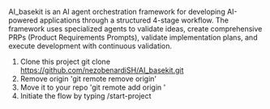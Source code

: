 AI_basekit is an AI agent orchestration framework for developing AI-powered applications through a structured 4-stage workflow. The framework uses specialized agents to validate ideas, create comprehensive PRPs (Product Requirements Prompts), validate implementation plans, and execute development with continuous validation.

1. Clone this project git clone https://github.com/nezobenardiSH/AI_basekit.git <your-folder-name>
2. Remove origin 'git remote remove origin'
3. Move it to your repo 'git remote add origin <your-new-repo-url>'
4. Initiate the flow by typing /start-project
